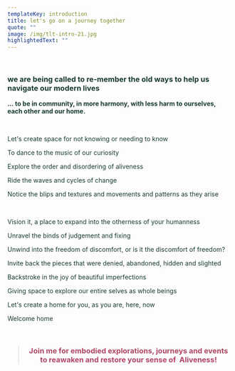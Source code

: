 ```yaml
---
templateKey: introduction
title: let's go on a journey together
quote: ""
image: /img/tlt-intro-21.jpg
highlightedText: ""
---
```

<p>&nbsp;</p>
<h3><span style="color: rgb(23, 58, 46);">we are being called to re-member the old ways to help us navigate our modern lives</span></h3>
<p><span style="color: rgb(23, 58, 46);"><strong>... to be in community, in more harmony, with less harm to ourselves, each other and our home.</strong></span></p>
<p>&nbsp;</p>
<p><span style="color: rgb(23, 58, 46);">Let's create space for not knowing or needing to know</span></p>
<p><span style="color: rgb(23, 58, 46);">To dance to the music of our curiosity</span></p>
<p><span style="color: rgb(23, 58, 46);">Explore the order and disordering of aliveness</span></p>
<p><span style="color: rgb(23, 58, 46);">Ride the waves and cycles of change</span></p>
<p><span style="color: rgb(23, 58, 46);">Notice the blips and textures and movements and patterns as they arise&nbsp;</span></p>
<p>&nbsp;</p>
<p><span style="color: rgb(23, 58, 46);">Vision it, a place to expand into the otherness of your humanness</span></p>
<p><span style="color: rgb(23, 58, 46);">Unravel the binds of judgement and fixing</span></p>
<p><span style="color: rgb(23, 58, 46);">Unwind into the freedom of discomfort, or is it the discomfort of freedom?</span></p>
<p><span style="color: rgb(23, 58, 46);">Invite back the pieces that were denied, abandoned, hidden and slighted</span></p>
<p><span style="color: rgb(23, 58, 46);">Backstroke in the joy of beautiful imperfections</span></p>
<p><span style="color: rgb(23, 58, 46);">Giving space to explore our entire selves as whole beings</span></p>
<p><span style="color: rgb(23, 58, 46);">Let's create a home for you, as you are, here, now</span></p>
<p><span style="color: rgb(23, 58, 46);">Welcome home</span></p>
<p>&nbsp;</p>
<blockquote>
<h3 style="text-align: center;"><span style="color: rgb(176, 70, 100);"><strong>Join me for embodied explorations, journeys and events </strong></span><span style="color: rgb(176, 70, 100);"><strong>to reawaken and restore your sense of&nbsp; Aliveness!</strong></span></h3>
</blockquote>